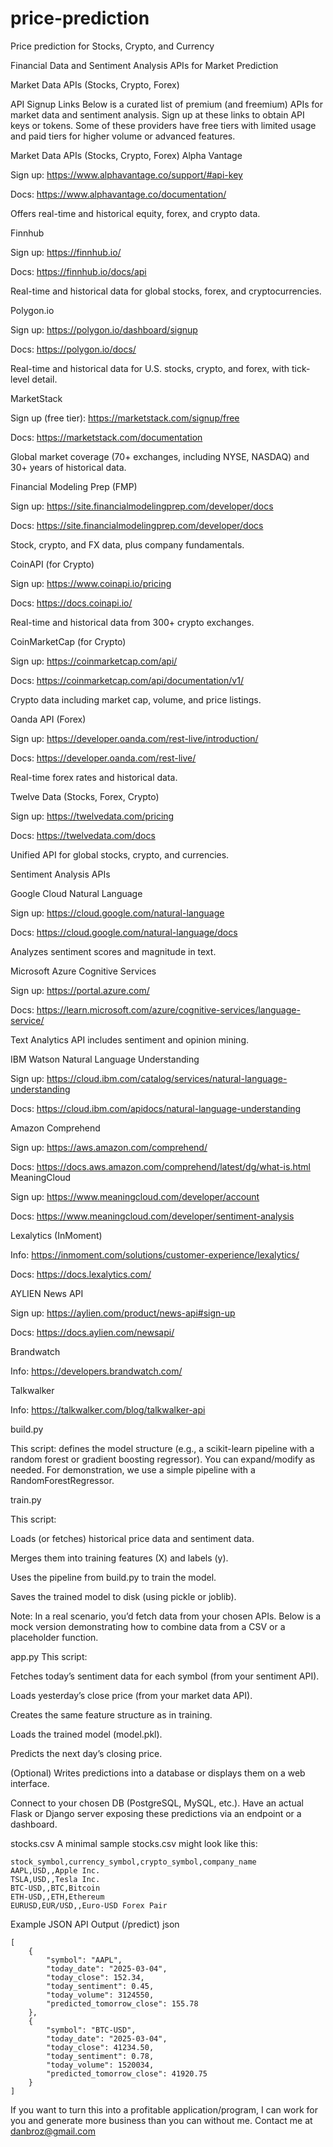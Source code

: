 # price-prediction
Price prediction for Stocks, Crypto, and Currency

Financial Data and Sentiment Analysis APIs for Market Prediction


Market Data APIs (Stocks, Crypto, Forex)


API Signup Links
Below is a curated list of premium (and freemium) APIs for market data and sentiment analysis. Sign up at these links to obtain API keys or tokens. Some of these providers have free tiers with limited usage and paid tiers for higher volume or advanced features.

Market Data APIs (Stocks, Crypto, Forex)
Alpha Vantage

Sign up: https://www.alphavantage.co/support/#api-key

Docs: https://www.alphavantage.co/documentation/

Offers real-time and historical equity, forex, and crypto data.

Finnhub



Sign up: https://finnhub.io/

Docs: https://finnhub.io/docs/api

Real-time and historical data for global stocks, forex, and cryptocurrencies.

Polygon.io

Sign up: https://polygon.io/dashboard/signup

Docs: https://polygon.io/docs/

Real-time and historical data for U.S. stocks, crypto, and forex, with tick-level detail.


MarketStack

Sign up (free tier): https://marketstack.com/signup/free

Docs: https://marketstack.com/documentation

Global market coverage (70+ exchanges, including NYSE, NASDAQ) and 30+ years of historical data.


Financial Modeling Prep (FMP)

Sign up: https://site.financialmodelingprep.com/developer/docs

Docs: https://site.financialmodelingprep.com/developer/docs

Stock, crypto, and FX data, plus company fundamentals.

CoinAPI (for Crypto)


Sign up: https://www.coinapi.io/pricing

Docs: https://docs.coinapi.io/

Real-time and historical data from 300+ crypto exchanges.

CoinMarketCap (for Crypto)


Sign up: https://coinmarketcap.com/api/

Docs: https://coinmarketcap.com/api/documentation/v1/

Crypto data including market cap, volume, and price listings.


Oanda API (Forex)

Sign up: https://developer.oanda.com/rest-live/introduction/

Docs: https://developer.oanda.com/rest-live/

Real-time forex rates and historical data.

Twelve Data (Stocks, Forex, Crypto)

Sign up: https://twelvedata.com/pricing

Docs: https://twelvedata.com/docs

Unified API for global stocks, crypto, and currencies.

Sentiment Analysis APIs


Google Cloud Natural Language

Sign up: https://cloud.google.com/natural-language

Docs: https://cloud.google.com/natural-language/docs

Analyzes sentiment scores and magnitude in text.

Microsoft Azure Cognitive Services


Sign up: https://portal.azure.com/

Docs: https://learn.microsoft.com/azure/cognitive-services/language-service/

Text Analytics API includes sentiment and opinion mining.


IBM Watson Natural Language Understanding

Sign up: https://cloud.ibm.com/catalog/services/natural-language-understanding

Docs: https://cloud.ibm.com/apidocs/natural-language-understanding


Amazon Comprehend

Sign up: https://aws.amazon.com/comprehend/

Docs: https://docs.aws.amazon.com/comprehend/latest/dg/what-is.html
MeaningCloud

Sign up: https://www.meaningcloud.com/developer/account

Docs: https://www.meaningcloud.com/developer/sentiment-analysis


Lexalytics (InMoment)

Info: https://inmoment.com/solutions/customer-experience/lexalytics/

Docs: https://docs.lexalytics.com/

AYLIEN News API


Sign up: https://aylien.com/product/news-api#sign-up

Docs: https://docs.aylien.com/newsapi/

Brandwatch

Info: https://developers.brandwatch.com/

Talkwalker

Info: https://talkwalker.com/blog/talkwalker-api



 build.py
 
This script: 
defines the model structure (e.g., a scikit-learn pipeline with a random forest or gradient boosting regressor). You can expand/modify as needed. For demonstration, we use a simple pipeline with a RandomForestRegressor.

  train.py
  
This script:

Loads (or fetches) historical price data and sentiment data.

Merges them into training features (X) and labels (y).

Uses the pipeline from build.py to train the model.

Saves the trained model to disk (using pickle or joblib).

Note: In a real scenario, you’d fetch data from your chosen APIs. Below is a mock version demonstrating how to combine data from a CSV or a placeholder function.


  app.py
This script:

Fetches today’s sentiment data for each symbol (from your sentiment API).

Loads yesterday’s close price (from your market data API).

Creates the same feature structure as in training.

Loads the trained model (model.pkl).

Predicts the next day’s closing price.

(Optional) Writes predictions into a database or displays them on a web interface.


Connect to your chosen DB (PostgreSQL, MySQL, etc.).
Have an actual Flask or Django server exposing these predictions via an endpoint or a dashboard.

  stocks.csv
A minimal sample stocks.csv might look like this:

````
stock_symbol,currency_symbol,crypto_symbol,company_name
AAPL,USD,,Apple Inc.
TSLA,USD,,Tesla Inc.
BTC-USD,,BTC,Bitcoin
ETH-USD,,ETH,Ethereum
EURUSD,EUR/USD,,Euro-USD Forex Pair
````

Example JSON API Output (/predict)
json
````
[
    {
        "symbol": "AAPL",
        "today_date": "2025-03-04",
        "today_close": 152.34,
        "today_sentiment": 0.45,
        "today_volume": 3124550,
        "predicted_tomorrow_close": 155.78
    },
    {
        "symbol": "BTC-USD",
        "today_date": "2025-03-04",
        "today_close": 41234.50,
        "today_sentiment": 0.78,
        "today_volume": 1520034,
        "predicted_tomorrow_close": 41920.75
    }
]
````
If you want to turn this into a profitable application/program, I can work for you and generate more business than you can without me.  Contact me at danbroz@gmail.com
